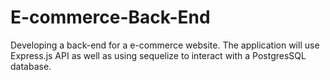 # E-commerce-Back-End
Developing a back-end for a e-commerce website. The application will use Express.js API as well as using sequelize to interact with a PostgresSQL database.
